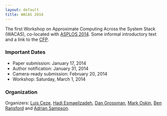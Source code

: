 ```yaml
---
layout: default
title: WACAS 2014
---
```

The first Workshop on Approximate Computing Across the System Stack (WACAS),
co-located with [ASPLOS 2014][asplos]. Some informal introductory text and a link to the [CFP][].

[asplos]: http://www.cs.utah.edu/asplos14/
[cfp]: cfp.html

### Important Dates

- Paper submission: January 17, 2014
- Author notification: January 31, 2014
- Camera-ready submission: February 20, 2014
- Workshop: Saturday, March 1, 2014

### Organization

Organizers: [Luis Ceze][], [Hadi Esmaeilzadeh][], [Dan Grossman][], [Mark Oskin][], [Ben Ransford][] and [Adrian Sampson][].

[Adrian Sampson]: http://homes.cs.washington.edu/~asampson/
[Ben Ransford]: http://homes.cs.washington.edu/~ransford/
[Mark Oskin]: http://homes.cs.washington.edu/~oskin/
[Dan Grossman]: http://homes.cs.washington.edu/~djg/
[Hadi Esmaeilzadeh]: http://www.cc.gatech.edu/~hadi/
[Luis Ceze]: http://homes.cs.washington.edu/~luisceze/
